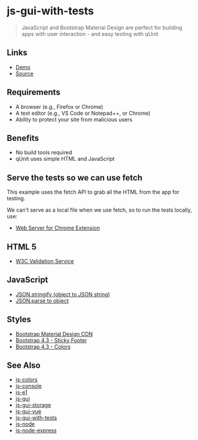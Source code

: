 # js-gui-with-tests

> JavaScript and Bootstrap Material Design are perfect for building apps with user interaction - and easy testing with qUnit

## Links

- [Demo](https://profcase.github.io/js-gui-with-tests/)
- [Source](https://github.com/profcase/js-gui-with-tests)

## Requirements

- A browser (e.g., Firefox or Chrome)
- A text editor (e.g., VS Code or Notepad++, or Chrome)
- Ability to protect your site from malicious users

## Benefits

- No build tools required
- qUnit uses simple HTML and JavaScript

## Serve the tests so we can use fetch

This example uses the fetch API to grab all the HTML from the app for testing.

We can't serve as a local file when we use fetch, so to run the tests locally, use:

- [Web Server for Chrome Extension](https://chrome.google.com/webstore/detail/web-server-for-chrome/ofhbbkphhbklhfoeikjpcbhemlocgigb)

## HTML 5

- [W3C Validation Service](https://validator.w3.org/)

## JavaScript

- [JSON.stringify (object to JSON string)](https://developer.mozilla.org/en-US/docs/Web/JavaScript/Reference/Global_Objects/JSON/stringify)
- [JSON.parse to object](https://developer.mozilla.org/en-US/docs/Web/JavaScript/Reference/Global_Objects/JSON/parse)

## Styles

- [Bootstrap Material Design CDN](https://mdbootstrap.com/md-bootstrap-cdn/)
- [Bootstrap 4.3 - Sticky Footer](https://getbootstrap.com/docs/4.3/examples/sticky-footer/)
- [Bootstrap 4.3 - Colors](https://getbootstrap.com/docs/4.3/utilities/colors/)

## See Also

- [js-colors](https://github.com/profcase/js-colors)
- [js-console](https://github.com/profcase/js-console)
- [js-e1](https://github.com/profcase/js-e1)
- [js-gui](https://github.com/profcase/js-gui)
- [js-gui-storage](https://github.com/profcase/js-gui-storage)
- [js-gui-vue](https://github.com/denisecase/js-gui-vue)
- [js-gui-with-tests](https://github.com/profcase/js-gui-with-tests)
- [js-node](https://github.com/denisecase/js-node)
- [js-node-express](https://github.com/denisecase/js-node-express)
